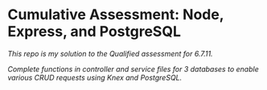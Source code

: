 # Cumulative Assessment: Node, Express, and PostgreSQL

*This repo is my solution to the Qualified assessment for 6.7.11.*

*Complete functions in controller and service files for 3 databases to enable various CRUD requests using Knex and PostgreSQL.* 
